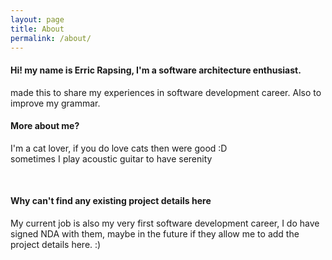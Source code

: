 ```yaml
---
layout: page
title: About
permalink: /about/
---
```

#### Hi! my name is Erric Rapsing, I'm a software architecture enthusiast.
made this to share my experiences in software development career. Also to improve my grammar.

#### More about me?
I'm a cat lover, if you do love cats then were good :D  
sometimes I play acoustic guitar to have serenity

<br/>

#### Why can't find any existing project details here
My current job is also my very first software development career, I do have signed NDA with them,
maybe in the future if they allow me to add the project details here. :)


<!-- 
This is the base Jekyll theme. You can find out more info about customizing your Jekyll theme, as well as basic Jekyll usage documentation at [jekyllrb.com](https://jekyllrb.com/)

You can find the source code for Minima at GitHub:
[jekyll][jekyll-organization] /
[minima](https://github.com/jekyll/minima)

You can find the source code for Jekyll at GitHub:
[jekyll][jekyll-organization] /
[jekyll](https://github.com/jekyll/jekyll)


[jekyll-organization]: https://github.com/jekyll -->
